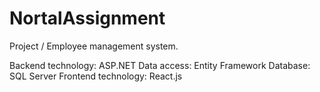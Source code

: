 # NortalAssignment

Project / Employee management system.

Backend technology: ASP.NET
Data access: Entity Framework
Database: SQL Server
Frontend technology: React.js
